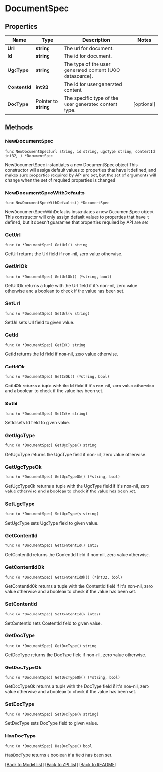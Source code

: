 # DocumentSpec

## Properties

Name | Type | Description | Notes
------------ | ------------- | ------------- | -------------
**Url** | **string** | The url for document. | 
**Id** | **string** | The id for document. | 
**UgcType** | **string** | The type of the user generated content (UGC datasource). | 
**ContentId** | **int32** | The id for user generated content. | 
**DocType** | Pointer to **string** | The specific type of the user generated content type. | [optional] 

## Methods

### NewDocumentSpec

`func NewDocumentSpec(url string, id string, ugcType string, contentId int32, ) *DocumentSpec`

NewDocumentSpec instantiates a new DocumentSpec object
This constructor will assign default values to properties that have it defined,
and makes sure properties required by API are set, but the set of arguments
will change when the set of required properties is changed

### NewDocumentSpecWithDefaults

`func NewDocumentSpecWithDefaults() *DocumentSpec`

NewDocumentSpecWithDefaults instantiates a new DocumentSpec object
This constructor will only assign default values to properties that have it defined,
but it doesn't guarantee that properties required by API are set

### GetUrl

`func (o *DocumentSpec) GetUrl() string`

GetUrl returns the Url field if non-nil, zero value otherwise.

### GetUrlOk

`func (o *DocumentSpec) GetUrlOk() (*string, bool)`

GetUrlOk returns a tuple with the Url field if it's non-nil, zero value otherwise
and a boolean to check if the value has been set.

### SetUrl

`func (o *DocumentSpec) SetUrl(v string)`

SetUrl sets Url field to given value.


### GetId

`func (o *DocumentSpec) GetId() string`

GetId returns the Id field if non-nil, zero value otherwise.

### GetIdOk

`func (o *DocumentSpec) GetIdOk() (*string, bool)`

GetIdOk returns a tuple with the Id field if it's non-nil, zero value otherwise
and a boolean to check if the value has been set.

### SetId

`func (o *DocumentSpec) SetId(v string)`

SetId sets Id field to given value.


### GetUgcType

`func (o *DocumentSpec) GetUgcType() string`

GetUgcType returns the UgcType field if non-nil, zero value otherwise.

### GetUgcTypeOk

`func (o *DocumentSpec) GetUgcTypeOk() (*string, bool)`

GetUgcTypeOk returns a tuple with the UgcType field if it's non-nil, zero value otherwise
and a boolean to check if the value has been set.

### SetUgcType

`func (o *DocumentSpec) SetUgcType(v string)`

SetUgcType sets UgcType field to given value.


### GetContentId

`func (o *DocumentSpec) GetContentId() int32`

GetContentId returns the ContentId field if non-nil, zero value otherwise.

### GetContentIdOk

`func (o *DocumentSpec) GetContentIdOk() (*int32, bool)`

GetContentIdOk returns a tuple with the ContentId field if it's non-nil, zero value otherwise
and a boolean to check if the value has been set.

### SetContentId

`func (o *DocumentSpec) SetContentId(v int32)`

SetContentId sets ContentId field to given value.


### GetDocType

`func (o *DocumentSpec) GetDocType() string`

GetDocType returns the DocType field if non-nil, zero value otherwise.

### GetDocTypeOk

`func (o *DocumentSpec) GetDocTypeOk() (*string, bool)`

GetDocTypeOk returns a tuple with the DocType field if it's non-nil, zero value otherwise
and a boolean to check if the value has been set.

### SetDocType

`func (o *DocumentSpec) SetDocType(v string)`

SetDocType sets DocType field to given value.

### HasDocType

`func (o *DocumentSpec) HasDocType() bool`

HasDocType returns a boolean if a field has been set.


[[Back to Model list]](../README.md#documentation-for-models) [[Back to API list]](../README.md#documentation-for-api-endpoints) [[Back to README]](../README.md)


